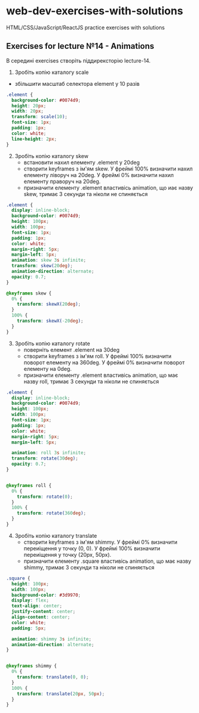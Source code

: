 # web-dev-exercises-with-solutions
HTML/CSS/JavaScript/ReactJS practice exercises with solutions
## Exercises for lecture №14 - Animations

В середині exercises створіть піддирексторію lecture-14. 

1. Зробіть копію каталогу scale
  - збільшити масштаб селектора element у 10 разів 
    
```css
.element {
  background-color: #0074d9;
  height: 20px;
  width: 20px;
  transform: scale(10);
  font-size: 1px;
  padding: 1px;
  color: white;
  line-height: 2px;
}
```
2. Зробіть копію каталогу skew
    - встановити нахил елементу .element у 20deg
    - створити keyframes з ім'ям skew. У фреймі 100% визначити нахил елементу ліворуч на 20deg. У фреймі 0% визначити нахил елементу праворуч на 20deg.
    - призначити елементу .element властивісь animation, що иає назву skew, тримає 3 секунди та ніколи не спиняється

```css
.element {
  display: inline-block;
  background-color: #0074d9;
  height: 100px;
  width: 100px;
  font-size: 1px;
  padding: 1px;
  color: white;
  margin-right: 5px;
  margin-left: 5px;
  animation: skew 3s infinite;
  transform: skew(20deg);
  animation-direction: alternate;
  opacity: 0.7;
}

@keyframes skew {
  0% {
    transform: skewX(20deg);
  }
  100% {
    transform: skewX(-20deg);
  }
}
```

3. Зробіть копію каталогу rotate
   - поверніть елемент .element на 30deg
    - створити keyframes з ім'ям roll. У фреймі 100% визначити поворот елементу на 360deg. У фреймі 0% визначити поворот елементу на 0deg.
    - призначити елементу .element властивісь animation, що має назву roll, тримає 3 секунди та ніколи не спиняється


```css
.element {
  display: inline-block;
  background-color: #0074d9;
  height: 100px;
  width: 100px;
  font-size: 1px;
  padding: 1px;
  color: white;
  margin-right: 5px;
  margin-left: 5px;

  animation: roll 3s infinite;
  transform: rotate(30deg);
  opacity: 0.7;
}


@keyframes roll {
  0% {
    transform: rotate(0);
  }
  100% {
    transform: rotate(360deg);
  }
}
```

4. Зробіть копію каталогу translate
   - створити keyframes з ім'ям shimmy. У фреймі 0% визначити переиіщення у точку (0, 0). У фреймі 100% визначити переиіщення у точку (20px, 50px).
    - призначити елементу .square властивісь animation, що має назву shimmy, тримає 3 секунди та ніколи не спиняється


```css
.square {
  height: 100px;
  width: 100px;
  background-color: #3d9970;
  display: flex;
  text-align: center;
  justify-content: center;
  align-content: center;
  color: white;
  padding: 5px;

  animation: shimmy 3s infinite;
  animation-direction: alternate;
}


@keyframes shimmy {
  0% {
    transform: translate(0, 0);
  }
  100% {
    transform: translate(20px, 50px);
  }
}
```
